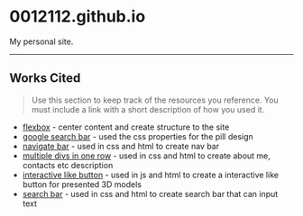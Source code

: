 # 0012112.github.io

My personal site.

---

## Works Cited

> Use this section to  keep track of the resources you reference. You must include a link with a short description of how you used it. 

- [flexbox](https://css-tricks.com/snippets/css/a-guide-to-flexbox/) - center content and create structure to the site
- [google search bar](https://codepen.io/eqbrown/pen/XWBvvjE) - used the css properties for the pill design
- [navigate bar](https://www.w3schools.com/howto/howto_css_fixed_menu.asp) - used in css and html to create nav bar
- [multiple divs in one row](https://stackoverflow.com/questions/16677539/how-to-have-multiple-divs-on-one-line-with-even-spacing) - used in css and html to create about me, contacts etc description
- [interactive like button](https://www.w3schools.com/howto/howto_js_toggle_like.asp) - used in js and html to create a interactive like button for presented 3D models
- [search bar](https://www.w3schools.com/howto/howto_css_searchbar.asp) - used in css and html to create search bar that can input text